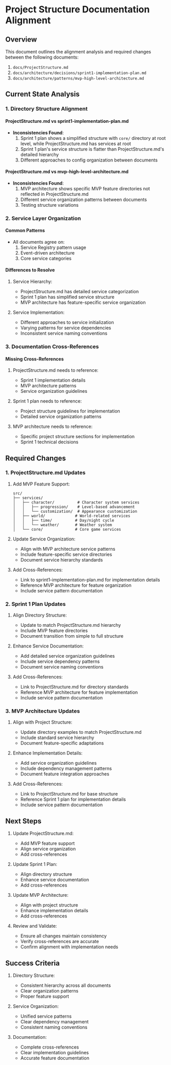 # Project Structure Documentation Alignment

## Overview
This document outlines the alignment analysis and required changes between the following documents:
1. `docs/ProjectStructure.md`
2. `docs/architecture/decisions/sprint1-implementation-plan.md`
3. `docs/architecture/patterns/mvp-high-level-architecture.md`

## Current State Analysis

### 1. Directory Structure Alignment

#### ProjectStructure.md vs sprint1-implementation-plan.md
- **Inconsistencies Found**:
  1. Sprint 1 plan shows a simplified structure with `core/` directory at root level, while ProjectStructure.md has services at root
  2. Sprint 1 plan's service structure is flatter than ProjectStructure.md's detailed hierarchy
  3. Different approaches to config organization between documents

#### ProjectStructure.md vs mvp-high-level-architecture.md
- **Inconsistencies Found**:
  1. MVP architecture shows specific MVP feature directories not reflected in ProjectStructure.md
  2. Different service organization patterns between documents
  3. Testing structure variations

### 2. Service Layer Organization

#### Common Patterns
- All documents agree on:
  1. Service Registry pattern usage
  2. Event-driven architecture
  3. Core service categories

#### Differences to Resolve
1. Service Hierarchy:
   - ProjectStructure.md has detailed service categorization
   - Sprint 1 plan has simplified service structure
   - MVP architecture has feature-specific service organization

2. Service Implementation:
   - Different approaches to service initialization
   - Varying patterns for service dependencies
   - Inconsistent service naming conventions

### 3. Documentation Cross-References

#### Missing Cross-References
1. ProjectStructure.md needs to reference:
   - Sprint 1 implementation details
   - MVP architecture patterns
   - Service organization guidelines

2. Sprint 1 plan needs to reference:
   - Project structure guidelines for implementation
   - Detailed service organization patterns

3. MVP architecture needs to reference:
   - Specific project structure sections for implementation
   - Sprint 1 technical decisions

## Required Changes

### 1. ProjectStructure.md Updates
1. Add MVP Feature Support:
   ```
   src/
   ├── services/
   │   ├── character/          # Character system services
   │   │   ├── progression/    # Level-based advancement
   │   │   └── customization/  # Appearance customization
   │   ├── world/             # World-related services
   │   │   ├── time/          # Day/night cycle
   │   │   └── weather/       # Weather system
   │   └── core/              # Core game services
   ```

2. Update Service Organization:
   - Align with MVP architecture service patterns
   - Include feature-specific service directories
   - Document service hierarchy standards

3. Add Cross-References:
   - Link to sprint1-implementation-plan.md for implementation details
   - Reference MVP architecture for feature organization
   - Include service pattern documentation

### 2. Sprint 1 Plan Updates
1. Align Directory Structure:
   - Update to match ProjectStructure.md hierarchy
   - Include MVP feature directories
   - Document transition from simple to full structure

2. Enhance Service Documentation:
   - Add detailed service organization guidelines
   - Include service dependency patterns
   - Document service naming conventions

3. Add Cross-References:
   - Link to ProjectStructure.md for directory standards
   - Reference MVP architecture for feature implementation
   - Include service pattern documentation

### 3. MVP Architecture Updates
1. Align with Project Structure:
   - Update directory examples to match ProjectStructure.md
   - Include standard service hierarchy
   - Document feature-specific adaptations

2. Enhance Implementation Details:
   - Add service organization guidelines
   - Include dependency management patterns
   - Document feature integration approaches

3. Add Cross-References:
   - Link to ProjectStructure.md for base structure
   - Reference Sprint 1 plan for implementation details
   - Include service pattern documentation

## Next Steps

1. Update ProjectStructure.md:
   - Add MVP feature support
   - Align service organization
   - Add cross-references

2. Update Sprint 1 Plan:
   - Align directory structure
   - Enhance service documentation
   - Add cross-references

3. Update MVP Architecture:
   - Align with project structure
   - Enhance implementation details
   - Add cross-references

4. Review and Validate:
   - Ensure all changes maintain consistency
   - Verify cross-references are accurate
   - Confirm alignment with implementation needs

## Success Criteria

1. Directory Structure:
   - Consistent hierarchy across all documents
   - Clear organization patterns
   - Proper feature support

2. Service Organization:
   - Unified service patterns
   - Clear dependency management
   - Consistent naming conventions

3. Documentation:
   - Complete cross-references
   - Clear implementation guidelines
   - Accurate feature documentation 